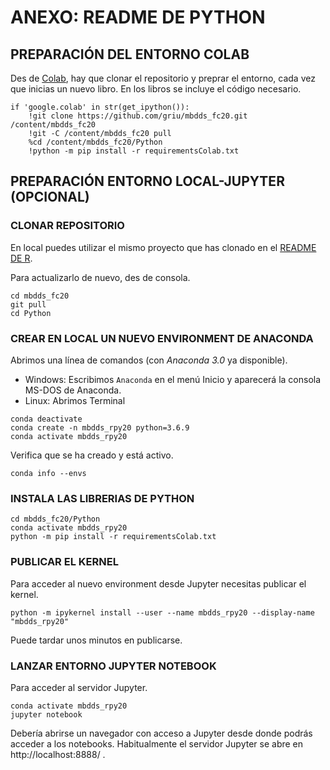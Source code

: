 
# ANEXO: README DE PYTHON

## PREPARACIÓN DEL ENTORNO COLAB

Des de [Colab](http://colab.research.google.com), hay que clonar el repositorio y preprar el entorno, cada vez que inicias un nuevo libro. En los libros se incluye el código necesario.

```
if 'google.colab' in str(get_ipython()):
    !git clone https://github.com/griu/mbdds_fc20.git /content/mbdds_fc20
    !git -C /content/mbdds_fc20 pull
    %cd /content/mbdds_fc20/Python
    !python -m pip install -r requirementsColab.txt
```

## PREPARACIÓN ENTORNO LOCAL-JUPYTER (OPCIONAL)

### CLONAR REPOSITORIO

En local puedes utilizar el mismo proyecto que has clonado en el [README DE R](../R/README.md). 

Para actualizarlo de nuevo, des de consola.

```
cd mbdds_fc20
git pull
cd Python
```

### CREAR EN LOCAL UN NUEVO ENVIRONMENT DE ANACONDA

Abrimos una línea de comandos (con *Anaconda 3.0* ya disponible).

- Windows: Escribimos `Anaconda` en el menú Inicio y aparecerá la consola MS-DOS de Anaconda.
- Linux: Abrimos Terminal

```
conda deactivate
conda create -n mbdds_rpy20 python=3.6.9
conda activate mbdds_rpy20
```

Verifica que se ha creado y está activo.

```
conda info --envs
```

### INSTALA LAS LIBRERIAS DE PYTHON

```
cd mbdds_fc20/Python
conda activate mbdds_rpy20
python -m pip install -r requirementsColab.txt
```

### PUBLICAR EL KERNEL

Para acceder al nuevo environment desde Jupyter necesitas publicar el kernel.

```
python -m ipykernel install --user --name mbdds_rpy20 --display-name "mbdds_rpy20"
```

Puede tardar unos minutos en publicarse.

### LANZAR ENTORNO JUPYTER NOTEBOOK

Para acceder al servidor Jupyter. 

```
conda activate mbdds_rpy20
jupyter notebook
```

Debería abrirse un navegador con acceso a Jupyter desde donde podrás acceder a los notebooks.  Habitualmente el servidor Jupyter se abre en http://localhost:8888/ .

